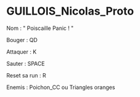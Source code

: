# GUILLOIS_Nicolas_Proto

Nom : " Poiscaille Panic ! "

Bouger : QD

Attaquer : K

Sauter : SPACE

Reset sa run : R

Enemis : Poichon_CC ou Triangles oranges
